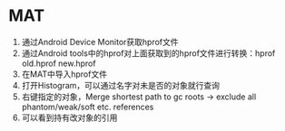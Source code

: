 # MAT

1. 通过Android Device Monitor获取hprof文件
2. 通过Android tools中的hprof对上面获取到的hprof文件进行转换：hprof old.hprof new.hprof
3. 在MAT中导入hprof文件
4. 打开Histogram，可以通过名字对未是否的对象就行查询
5. 右键指定的对象，Merge shortest path to gc roots -> exclude all phantom/weak/soft etc. references
6. 可以看到持有改对象的引用
